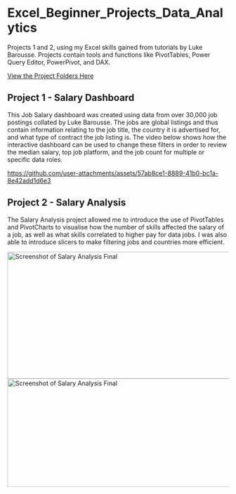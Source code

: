 # Excel_Beginner_Projects_Data_Analytics
Projects 1 and 2, using my Excel skills gained from tutorials by Luke Barousse. Projects contain tools and functions like PivotTables, Power Query Editor, PowerPivot, and DAX.  

[View the Project Folders Here](Excel_Beginner_Projects_Data_Analytics)

## Project 1 - Salary Dashboard  
This Job Salary dashboard was created using data from over 30,000 job postings collated by Luke Barousse. The jobs are global listings and thus contain information relating to the job title, the country it is advertised for, and what type of contract the job listing is. The video below shows how the interactive dashboard can be used to change these filters in order to review the median salary, top job platform, and the job count for multiple or specific data roles.  

https://github.com/user-attachments/assets/57ab8ce1-8889-41b0-bc1a-8e42add1d6e3




## Project 2 - Salary Analysis  
The Salary Analysis project allowed me to introduce the use of PivotTables and PivotCharts to visualise how the number of skills affected the salary of a job, as well as what skills correlated to higher pay for data jobs. I was also able to introduce slicers to make filtering jobs and countries more efficient.  

<img width="969" height="289" alt="Screenshot of Salary Analysis Final" src="https://github.com/user-attachments/assets/26791696-df5d-4195-8046-eb50dfce14d4" />  

<img width="1138" height="247" alt="Screenshot of Salary Analysis Final" src="https://github.com/user-attachments/assets/00d6703b-e988-4700-8c8d-e85e44a74dd3" />
